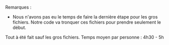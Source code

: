 Remarques : 
- Nous n'avons pas eu le temps de faire la dernière étape pour les gros fichiers. Notre code va tronquer ces fichiers pour prendre seulement le début.


Tout à été fait sauf les gros fichiers.
Temps moyen par personne : 4h30 - 5h
